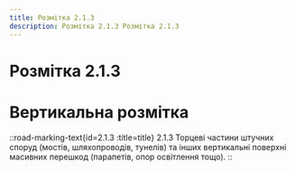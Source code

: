 ```yaml
---
title: Розмітка 2.1.3
description: Розмітка 2.1.3 Розмітка 2.1.3
---
```

# Розмітка 2.1.3
# Вертикальна розмітка
::road-marking-text{id=2.1.3 :title=title}
2.1.3 Торцеві частини штучних споруд (мостів, шляхопроводів, тунелів) та інших вертикальні поверхні масивних перешкод (парапетів, опор освітлення тощо).
::